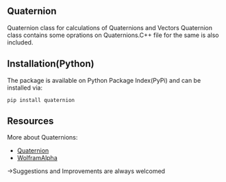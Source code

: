 ## Quaternion
Quaternion class for calculations of Quaternions and Vectors
Quaternion class contains some oprations on Quaternions.C++ file for the same is also included.

## Installation(Python)
The package is available on Python Package Index(PyPi) and can be installed via:

```pip install quaternion```

## Resources
More about Quaternions:
* [Quaternion](https://en.m.wikipedia.org/wiki/Quaternion)
* [WolframAlpha](https://mathworld.wolfram.com/Quaternion.html)


->Suggestions and Improvements are always welcomed
